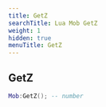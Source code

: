 ```yaml
---
title: GetZ
searchTitle: Lua Mob GetZ
weight: 1
hidden: true
menuTitle: GetZ
---
```

## GetZ
```lua
Mob:GetZ(); -- number
```